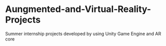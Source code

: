 # Aungmented-and-Virtual-Reality-Projects

Summer internship projects developed by using Unity Game Engine and AR core  
